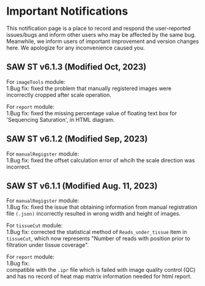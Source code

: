 # Important Notifications
This notification page is a place to record and respond the user-reported issues/bugs and inform other users who may be affected by the same bug. Meanwhile, we inform users of important improvement and version changes here. We apologize for any inconvenience caused you.

## SAW ST v6.1.3 (Modified Oct, 2023)
For `imageTools` module:    
1.Bug fix: fixed the problem that manually registered images were incorrectly cropped after scale operation.

For `report` module:    
1.Bug fix: fixed the missing percentage value of floating text box for 'Sequencing Saturation', in HTML diagram.

## SAW ST v6.1.2 (Modified Sep, 2023)
For `manualRegigster` module:   
1.Bug fix: fixed the offset calculation error of whcih the scale direction was incorrect.

## SAW ST v6.1.1 (Modified Aug. 11, 2023)
For `manualRegigster` module:      
1.Bug fix: fixed the issue that obtaining information from manual registration file `(.json)` incorrectly resulted in wrong width and height of images.

For `tissueCut` module:  
1.Bug fix: corrected the statistical method of `Reads_under_tissue` item in `tissueCut`, which now represents "Number of reads with position prior to filtration under tissue coverage".

For `report` module:    
1.Bug fix:  
compatible with the `.ipr` file which is failed with image quality control (QC) and has no record of heat map matrix information needed for html report.